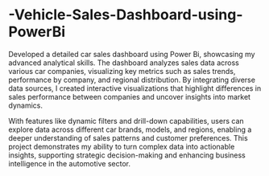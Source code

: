 # -Vehicle-Sales-Dashboard-using-PowerBi

Developed a detailed car sales dashboard using Power Bi, showcasing my advanced analytical skills. The dashboard analyzes sales data across various car companies, visualizing key metrics such as sales trends, performance by company, and regional distribution. By integrating diverse data sources, I created interactive visualizations that highlight differences in sales performance between companies and uncover insights into market dynamics.

With features like dynamic filters and drill-down capabilities, users can explore data across different car brands, models, and regions, enabling a deeper understanding of sales patterns and customer preferences. This project demonstrates my ability to turn complex data into actionable insights, supporting strategic decision-making and enhancing business intelligence in the automotive sector.
